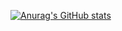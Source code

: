 [![Anurag's GitHub stats](https://github-readme-stats.vercel.app/api?username=Samery00&count_private=true&show_icons=true&theme=radical)](https://github.com/Samery00/github-readme-stats)
